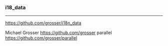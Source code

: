 ### i18_data
---

https://github.com/grosser/i18n_data

Michael Grosser
https://github.com/grosser
parallel
https://github.com/grosser/parallel



```
```

